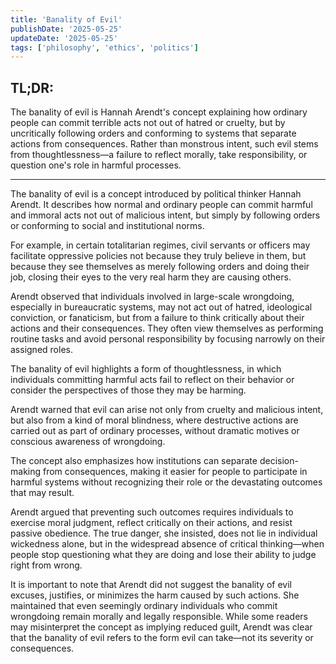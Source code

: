 ```yaml
---
title: 'Banality of Evil'
publishDate: '2025-05-25'
updateDate: '2025-05-25'
tags: ['philosophy', 'ethics', 'politics']
---
```


## TL;DR:

The banality of evil is Hannah Arendt's concept explaining how ordinary people can commit terrible acts not out of hatred or cruelty, but by uncritically following orders and conforming to systems that separate actions from consequences. Rather than monstrous intent, such evil stems from thoughtlessness—a failure to reflect morally, take responsibility, or question one's role in harmful processes.

---

The banality of evil is a concept introduced by political thinker Hannah Arendt. It describes how normal and ordinary people can commit harmful and immoral acts not out of malicious intent, but simply by following orders or conforming to social and institutional norms.

For example, in certain totalitarian regimes, civil servants or officers may facilitate oppressive policies not because they truly believe in them, but because they see themselves as merely following orders and doing their job, closing their eyes to the very real harm they are causing others.

Arendt observed that individuals involved in large-scale wrongdoing, especially in bureaucratic systems, may not act out of hatred, ideological conviction, or fanaticism, but from a failure to think critically about their actions and their consequences. They often view themselves as performing routine tasks and avoid personal responsibility by focusing narrowly on their assigned roles.

The banality of evil highlights a form of thoughtlessness, in which individuals committing harmful acts fail to reflect on their behavior or consider the perspectives of those they may be harming.

Arendt warned that evil can arise not only from cruelty and malicious intent, but also from a kind of moral blindness, where destructive actions are carried out as part of ordinary processes, without dramatic motives or conscious awareness of wrongdoing.

The concept also emphasizes how institutions can separate decision-making from consequences, making it easier for people to participate in harmful systems without recognizing their role or the devastating outcomes that may result.

Arendt argued that preventing such outcomes requires individuals to exercise moral judgment, reflect critically on their actions, and resist passive obedience. The true danger, she insisted, does not lie in individual wickedness alone, but in the widespread absence of critical thinking—when people stop questioning what they are doing and lose their ability to judge right from wrong.

It is important to note that Arendt did not suggest the banality of evil excuses, justifies, or minimizes the harm caused by such actions. She maintained that even seemingly ordinary individuals who commit wrongdoing remain morally and legally responsible. While some readers may misinterpret the concept as implying reduced guilt, Arendt was clear that the banality of evil refers to the form evil can take—not its severity or consequences.

